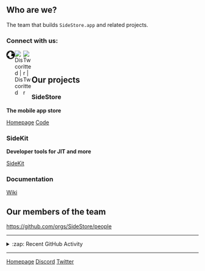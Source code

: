 <!-- 
Docs: How to use GitHub README and actions to auto-generate embedded content.
https://github.com/anuraghazra/github-readme-stats
https://www.youtube.com/watch?v=n6d4KHSKqGk
https://github.com/rahuldkjain/github-profile-readme-generator
 -->

## Who are we?

The team that builds `SideStore.app` and related projects.

### Connect with us:

<!--
[![Website](https://img.shields.io/website?label=sidestore.io&style=for-the-badge&url=https://sidestore.io)](https://sidestore.io)
[![Twitter Follow](https://img.shields.io/twitter/follow/sidestore_io?color=1DA1F2&logo=twitter&style=for-the-badge)](https://twitter.com/intent/follow?original_referer=https%3A%2F%2Fgithub.com%2Fsidestore&screen_name=sidestore)
[![GitHub Followers](https://img.shields.io/github/followers/sidestore?style=for-the-badge)]()
[![GitHub Sponsors](https://img.shields.io/github/sponsors/sidestore?style=for-the-badge
)]() 
-->

[<img align="left" alt="sidestore.io" width="22px" src="https://raw.githubusercontent.com/iconic/open-iconic/master/svg/globe.svg" />][website]
[<img align="left" alt="Discord | Discord" width="22px" src="https://cdn.jsdelivr.net/npm/simple-icons@v3/icons/discord.svg" />][discord]
[<img align="left" alt="Twitter | Twitter" width="22px" src="https://cdn.jsdelivr.net/npm/simple-icons@v3/icons/twitter.svg" />][twitter]

<br />
<br />

## Our projects

### SideStore

__The mobile app store__

[Homepage][website]
[Code][git.sidestore]

### SideKit

__Developer tools for JIT and more__

[SideKit][git.sidekit]

### Documentation

[Wiki][wiki]

## Our members of the team

https://github.com/orgs/SideStore/people

---

<details>
  <summary>:zap: Recent GitHub Activity</summary>

<!--START_SECTION:activity-->
1. 🗣 Commented on [#33](https://github.com/SideStore/StosVPN/issues/33) in [SideStore/StosVPN](https://github.com/SideStore/StosVPN)
2. 🗣 Commented on [#33](https://github.com/SideStore/StosVPN/issues/33) in [SideStore/StosVPN](https://github.com/SideStore/StosVPN)
3. 🗣 Commented on [#33](https://github.com/SideStore/StosVPN/issues/33) in [SideStore/StosVPN](https://github.com/SideStore/StosVPN)
4. 🗣 Commented on [#33](https://github.com/SideStore/StosVPN/issues/33) in [SideStore/StosVPN](https://github.com/SideStore/StosVPN)
5. 🗣 Commented on [#33](https://github.com/SideStore/StosVPN/issues/33) in [SideStore/StosVPN](https://github.com/SideStore/StosVPN)
6. 🗣 Commented on [#515](https://github.com/SideStore/SideStore/issues/515) in [SideStore/SideStore](https://github.com/SideStore/SideStore)
7. 🗣 Commented on [#33](https://github.com/SideStore/StosVPN/issues/33) in [SideStore/StosVPN](https://github.com/SideStore/StosVPN)
8. 🗣 Commented on [#33](https://github.com/SideStore/StosVPN/issues/33) in [SideStore/StosVPN](https://github.com/SideStore/StosVPN)
9. 🗣 Commented on [#33](https://github.com/SideStore/StosVPN/issues/33) in [SideStore/StosVPN](https://github.com/SideStore/StosVPN)
10. 🗣 Commented on [#33](https://github.com/SideStore/StosVPN/issues/33) in [SideStore/StosVPN](https://github.com/SideStore/StosVPN)
11. 🗣 Commented on [#33](https://github.com/SideStore/StosVPN/issues/33) in [SideStore/StosVPN](https://github.com/SideStore/StosVPN)
12. 🗣 Commented on [#33](https://github.com/SideStore/StosVPN/issues/33) in [SideStore/StosVPN](https://github.com/SideStore/StosVPN)
13. 🗣 Commented on [#33](https://github.com/SideStore/StosVPN/issues/33) in [SideStore/StosVPN](https://github.com/SideStore/StosVPN)
14. 🗣 Commented on [#33](https://github.com/SideStore/StosVPN/issues/33) in [SideStore/StosVPN](https://github.com/SideStore/StosVPN)
15. 🗣 Commented on [#33](https://github.com/SideStore/StosVPN/issues/33) in [SideStore/StosVPN](https://github.com/SideStore/StosVPN)
16. ❗️ Opened issue [#33](https://github.com/SideStore/StosVPN/issues/33) in [SideStore/StosVPN](https://github.com/SideStore/StosVPN)
17. 🗣 Commented on [#30](https://github.com/SideStore/StosVPN/issues/30) in [SideStore/StosVPN](https://github.com/SideStore/StosVPN)
18. ❗️ Closed issue [#30](https://github.com/SideStore/StosVPN/issues/30) in [SideStore/StosVPN](https://github.com/SideStore/StosVPN)
19. 🗣 Commented on [#30](https://github.com/SideStore/StosVPN/issues/30) in [SideStore/StosVPN](https://github.com/SideStore/StosVPN)
20. 🗣 Commented on [#30](https://github.com/SideStore/StosVPN/issues/30) in [SideStore/StosVPN](https://github.com/SideStore/StosVPN)
<!--END_SECTION:activity-->

</details>

---

[Homepage][patreon] [Discord][discord] [Twitter][twitter]

<!--
- [Patreon][patreon]
- [OpenCollective][opencollective]
- [YouTube][youtube]
-->

[website]: https://sidestore.io
[wiki]: https://wiki.sidestore.io
[twitter]: https://twitter.com/sidestore_io
[discord]: https://discord.gg/sidestore-949183273383395328
[youtube]: https://youtube.com/TODO
[patreon]: https://www.patreon.com/SideStore
[opencollective]: https://opencollective.com/TODO
[git.sidestore]: https://github.com/SideStore/SideStore/
[git.sidekit]: https://github.com/SideStore/SideKit

